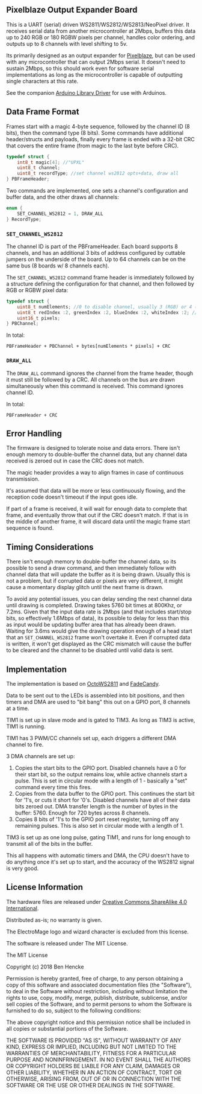 Pixelblaze Output Expander Board
-------------------

This is a UART (serial) driven WS2811/WS2812/WS2813/NeoPixel driver. It receives serial data from another microcontroller at 2Mbps, buffers this data up to 240 RGB or 180 RGBW pixels per channel, handles color ordering, and outputs up to 8 channels with level shifting to 5v.

Its primarily designed as an output expander for [Pixelblaze](https://www.tindie.com/products/12158/), but can be used with any microcontroller that can output 2Mbps serial. It doesn't need to sustain 2Mbps, so this should work even for software serial implementations as long as the microcontroller is capable of outputting single characters at this rate.

See the companion [Arduino Library Driver](https://github.com/simap/pbDriverAdapter/) for use with Arduinos.

Data Frame Format
-------------------

Frames start with a magic 4-byte sequence, followed by the channel ID (8 bits), then the command type (8 bits). Some commands have additional header/structs and payloads, finally every frame is ended with a 32-bit CRC that covers the entire frame (from magic to the last byte before CRC).

```c
typedef struct {
	int8_t magic[4]; //"UPXL"
	uint8_t channel;
	uint8_t recordType; //set channel ws2812 opts+data, draw all
} PBFrameHeader;
```

Two commands are implemented, one sets a channel's configuration and buffer data, and the other draws all channels:

```c
enum {
	SET_CHANNEL_WS2812 = 1, DRAW_ALL
} RecordType;
```

### `SET_CHANNEL_WS2812`

The channel ID is part of the PBFrameHeader. Each board supports 8 channels, and has an additional 3 bits of address configured by cuttable jumpers on the underside of the board. Up to 64 channels can be on the same bus (8 boards w/ 8 channels each).

The `SET_CHANNEL_WS2812` command frame header is immediately followed by a structure defining the configuration for that channel, and then followed by RGB or RGBW pixel data:

```c
typedef struct {
	uint8_t numElements; //0 to disable channel, usually 3 (RGB) or 4 (RGBW)
	uint8_t redIndex :2, greenIndex :2, blueIndex :2, whiteIndex :2; //color orders, data on the line assumed to be RGB or RGBW
	uint16_t pixels;
} PBChannel;
```

In total:

```
PBFrameHeader + PBChannel + bytes[numElements * pixels] + CRC
```

### `DRAW_ALL`

The `DRAW_ALL` command ignores the channel from the frame header, though it must still be followed by a CRC. All channels on the bus are drawn simultaneously when this command is received. This command ignores channel ID.

In total:

```
PBFrameHeader + CRC
```

Error Handling
-------------------

The firmware is designed to tolerate noise and data errors. There isn't enough memory to double-buffer the channel data, but any channel data received is zeroed out in case the CRC does not match.

The magic header provides a way to align frames in case of continuous transmission.

It's assumed that data will be more or less continuously flowing, and the reception code doesn't timeout if the input goes idle.

If part of a frame is received, it will wait for enough data to complete that frame, and eventually throw that out if the CRC doesn't match. If that is in the middle of another frame, it will discard data until the magic frame start sequence is found. 

Timing Considerations
-------------------

There isn't enough memory to double-buffer the channel data, so its possible to send a draw command, and then immediately follow with channel data that will update the buffer as it is being drawn. Usually this is not a problem, but if corrupted data or pixels are very different, it might cause a momentary display glitch until the next frame is drawn.

To avoid any potential issues, you can delay sending the next channel data until drawing is completed. Drawing takes 5760 bit times at 800Khz, or 7.2ms. Given that the input data rate is 2Mbps (and that includes start/stop bits, so effectively 1.6Mbps of data), its possible to delay for less than this as input would be updating buffer area that has already been drawn. Waiting for 3.6ms would give the drawing operation enough of a head start that an `SET_CHANNEL_WS2812` frame won't overtake it. Even if corrupted data is written, it won't get displayed as the CRC mismatch will cause the buffer to be cleared and the channel to be disabled until valid data is sent.

Implementation
-------------------

The implementation is based on [OctoWS2811](https://www.pjrc.com/teensy/td_libs_OctoWS2811.html) and [FadeCandy](https://github.com/scanlime/fadecandy).

Data to be sent out to the LEDs is assembled into bit positions, and then timers and DMA are used to "bit bang" this out on a GPIO port, 8 channels at a time.

TIM1 is set up in slave mode and is gated to TIM3. As long as TIM3 is active, TIM1 is running.

TIM1 has 3 PWM/CC channels set up, each driggers a different DMA channel to fire. 

3 DMA channels are set up:

1. Copies the start bits to the GPIO port. Disabled channels have a 0 for their start bit, so the output remains low, while active channels start a pulse. This is set in circular mode with a length of 1 - basically a "set" command every time this fires.
2. Copies from the data buffer to the GPIO port. This continues the start bit for '1's, or cuts it short for '0's. Disabled channels have all of their data bits zeroed out. DMA transfer length is the number of bytes in the buffer: 5760. Enough for 720 bytes across 8 channels.
3. Copies 8 bits of '1's to the GPIO port reset register, turning off any remaining pulses. This is also set in circular mode with a length of 1.

TIM3 is set up as one long pulse, gating TIM1, and runs for long enough to transmit all of the bits in the buffer.

This all happens with automatic timers and DMA, the CPU doesn't have to do anything once it's set up to start, and the accuracy of the WS2812 signal is very good.

License Information
-------------------
The hardware files are released under [Creative Commons ShareAlike 4.0 International](https://creativecommons.org/licenses/by-sa/4.0/).

Distributed as-is; no warranty is given.

The ElectroMage logo and wizard character is excluded from this license.

The software is released under The MIT License.

The MIT License

Copyright (c) 2018 Ben Hencke

Permission is hereby granted, free of charge, to any person obtaining a copy
of this software and associated documentation files (the "Software"), to deal
in the Software without restriction, including without limitation the rights
to use, copy, modify, merge, publish, distribute, sublicense, and/or sell
copies of the Software, and to permit persons to whom the Software is
furnished to do so, subject to the following conditions:

The above copyright notice and this permission notice shall be included in
all copies or substantial portions of the Software.

THE SOFTWARE IS PROVIDED "AS IS", WITHOUT WARRANTY OF ANY KIND, EXPRESS OR
IMPLIED, INCLUDING BUT NOT LIMITED TO THE WARRANTIES OF MERCHANTABILITY,
FITNESS FOR A PARTICULAR PURPOSE AND NONINFRINGEMENT. IN NO EVENT SHALL THE
AUTHORS OR COPYRIGHT HOLDERS BE LIABLE FOR ANY CLAIM, DAMAGES OR OTHER
LIABILITY, WHETHER IN AN ACTION OF CONTRACT, TORT OR OTHERWISE, ARISING FROM,
OUT OF OR IN CONNECTION WITH THE SOFTWARE OR THE USE OR OTHER DEALINGS IN
THE SOFTWARE.